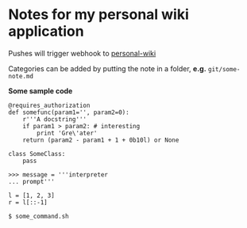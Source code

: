 # Notes for my personal wiki application

Pushes will trigger webhook to [personal-wiki](https://github.com/conormag94/personal-wiki)

Categories can be added by putting the note in a folder, **e.g.** `git/some-note.md`

**Some sample code**
```
@requires_authorization
def somefunc(param1='', param2=0):
    r'''A docstring'''
    if param1 > param2: # interesting
        print 'Gre\'ater'
    return (param2 - param1 + 1 + 0b10l) or None

class SomeClass:
    pass

>>> message = '''interpreter
... prompt'''
```

```
l = [1, 2, 3]
r = l[::-1]
```

```
$ some_command.sh
```
